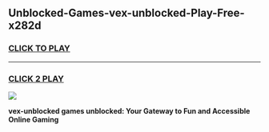 
## Unblocked-Games-vex-unblocked-Play-Free-x282d
<h3>
<a href="https://premium76.site?title=vex-unblocked&ref=21A">CLICK TO PLAY</a></h3>
<hr>

<h3>
<a href="https://premium76.site?title=vex-unblocked&ref=21A">CLICK 2 PLAY</a>
  
</h3>

<a href="https://premium76.site?title=vex-unblocked&ref=21A"><img src="https://clearcache.store/games.png"></a>


**vex-unblocked games unblocked: Your Gateway to Fun and Accessible Online Gaming**
